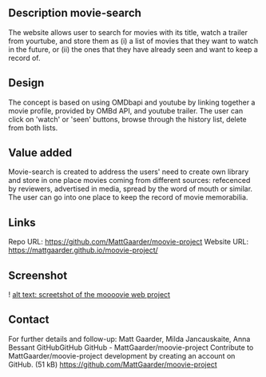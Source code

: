 ## Description movie-search
The website allows user to search for movies with its title, watch a trailer from yourtube, and store them as (i) a list of movies that they want to watch in the future, or (ii) the ones that they have already seen and want to keep a record of.

## Design
The concept is based on using OMDbapi and youtube by linking together a movie profile, provided by OMBd API, and youtube trailer. The user can click on 'watch' or 'seen' buttons, browse through the history list, delete from both lists.

## Value added
Movie-search is created to address the users' need to create own library and store in one place movies coming from different sources: refecenced by reviewers, advertised in media, spread by the word of mouth or similar. The user can go into one place to keep the record of movie memorabilia.

## Links
Repo URL: https://github.com/MattGaarder/moovie-project
Website URL: https://mattgaarder.github.io/moovie-project/

## Screenshot
! [alt text: screetshot of the moooovie web project](./assets/Screenshot_TBC.jpeg)

## Contact
For further details and follow-up: Matt Gaarder, Milda Jancauskaite, Anna Bessant
GitHubGitHub
GitHub - MattGaarder/moovie-project
Contribute to MattGaarder/moovie-project development by creating an account on GitHub. (51 kB)
https://github.com/MattGaarder/moovie-project










